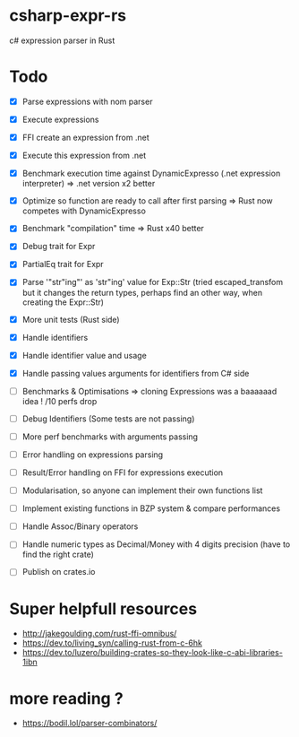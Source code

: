 # csharp-expr-rs

c# expression parser in Rust


# Todo
- [x] Parse expressions with nom parser
- [x] Execute expressions
- [x] FFI create an expression from .net
- [x] Execute this expression from .net
- [x] Benchmark execution time against DynamicExpresso (.net expression interpreter) => .net version x2 better
- [x] Optimize so function are ready to call after first parsing => Rust now competes with DynamicExpresso
- [x] Benchmark "compilation" time => Rust x40 better
- [x] Debug trait for Expr
- [x] PartialEq trait for Expr
- [x] Parse '"str\"ing"' as 'str"ing' value for Exp::Str (tried escaped_transfom but it changes the return types, perhaps find an other way, when creating the Expr::Str)
- [x] More unit tests (Rust side)
- [x] Handle identifiers
- [x] Handle identifier value and usage
- [x] Handle passing values arguments for identifiers from C# side
- [ ] Benchmarks & Optimisations => cloning Expressions was a baaaaaad idea ! /10 perfs drop
- [ ] Debug Identifiers (Some tests are not passing)
- [ ] More perf benchmarks with arguments passing
- [ ] Error handling on expressions parsing
- [ ] Result/Error handling on FFI for expressions execution
- [ ] Modularisation, so anyone can implement their own functions list
- [ ] Implement existing functions in BZP system & compare performances
- [ ] Handle Assoc/Binary operators
- [ ] Handle numeric types as Decimal/Money with 4 digits precision (have to find the right crate)
- [ ] Publish on crates.io


# Super helpfull resources
- http://jakegoulding.com/rust-ffi-omnibus/
- https://dev.to/living_syn/calling-rust-from-c-6hk
- https://dev.to/luzero/building-crates-so-they-look-like-c-abi-libraries-1ibn

# more reading ?
- https://bodil.lol/parser-combinators/